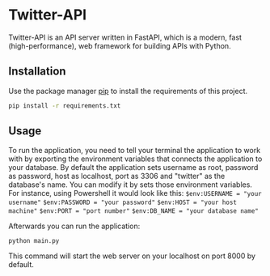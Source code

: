 # Twitter-API

Twitter-API is an API server written in FastAPI, which is a modern, fast (high-performance), web framework for building APIs with Python.

## Installation

Use the package manager [pip](https://pip.pypa.io/en/stable/) to install the requirements of this project.

```bash
pip install -r requirements.txt
```

## Usage

To run the application, you need to tell your terminal the application to work with by exporting the environment variables that connects the application to your database.
By default the application sets username as root, password as password, host as localhost, port as 3306 and "twitter" as the database's name.
You can modify it by sets those environment variables. 
For instance, using Powershell it would look like this:
` $env:USERNAME = "your username" `
` $env:PASSWORD = "your password" `
` $env:HOST = "your host machine" `
` $env:PORT = "port number" `
` $env:DB_NAME = "your database name" `

Afterwards you can run the application:

` python main.py `

This command will start the web server on your localhost on port 8000 by default.
